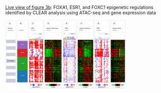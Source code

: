 [Live view of figure 3b](/?bookmark=ffb75745aca07e11d803a261f9261920): FOXA1, ESR1, and FOXC1 epigenetic regulations identified by CLEAR analysis using ATAC-seq and gene expression data 

<a href="/?bookmark=ffb75745aca07e11d803a261f9261920"><img src="https://github.com/ucscXena/cohortMetaData/raw/master/hub_clear.xenahubs.net/figure3b_live.png" width="75%">
